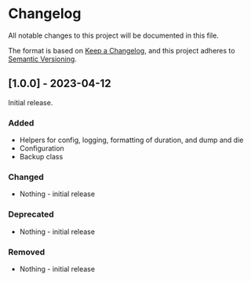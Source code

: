 # Changelog

All notable changes to this project will be documented in this file.

The format is based on [Keep a Changelog](https://keepachangelog.com/en/1.0.0/),
and this project adheres to [Semantic Versioning](https://semver.org/spec/v2.0.0.html).

## [1.0.0] - 2023-04-12

Initial release.

### Added

- Helpers for config, logging, formatting of duration, and dump and die
- Configuration
- Backup class

### Changed

- Nothing - initial release

### Deprecated

- Nothing - initial release

### Removed

- Nothing - initial release